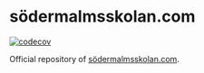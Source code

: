 # södermalmsskolan.com

[![codecov](https://codecov.io/gh/ThePicoNerd/sodermalmsskolan.com/branch/master/graph/badge.svg?token=9NL69RACGX)](https://codecov.io/gh/ThePicoNerd/sodermalmsskolan.com)

Official repository of [södermalmsskolan.com](https://södermalmsskolan.com).
